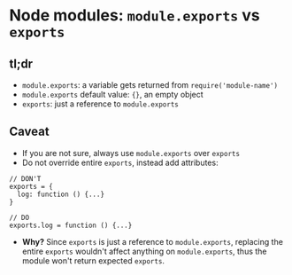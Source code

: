 # Node modules: `module.exports` vs `exports`

## tl;dr
* `module.exports`: a variable gets returned from `require('module-name')`
* `module.exports` default value: `{}`, an empty object
* `exports`: just a reference to `module.exports`

## Caveat
* If you are not sure, always use `module.exports` over `exports`
* Do not override entire `exports`, instead add attributes:
```
// DON'T
exports = {
  log: function () {...}
}

// DO
exports.log = function () {...}
```
* **Why?** Since `exports` is just a reference to `module.exports`, replacing the entire `exports` wouldn't affect anything on `module.exports`, thus the module won't return expected `exports`.
